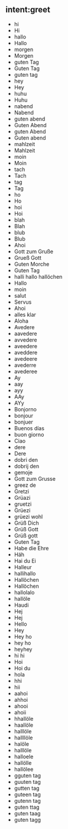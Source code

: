 ## intent:greet
- hi
- Hi
- hallo
- Hallo
- morgen
- Morgen
- guten Tag
- Guten Tag
- guten tag
- hey
- Hey
- huhu  
- Huhu
- nabend
- Nabend
- guten abend
- Guten Abend
- guten Abend
- Guten abend
- mahlzeit
- Mahlzeit
- moin
- Moin
- tach
- Tach
- tag
- Tag
- ho
- Ho
- hoi
- Hoi
- blah
- Blah
- blub
- Blub
- Ahoi
- Gott zum Gruße
- Grueß Gott
- Guten Morche
- Guten Tag
- halli hallo hallöchen
- Hallo
- moin
- salut
- Servus
- Ahoi
- alles klar
- Aloha
- Avedere
- aavedere
- avvedere
- aveedere
- aveddere
- avedeere
- avederre
- avederee
- Ay
- aay
- ayy
- AAy
- AYy
- Bonjorno
- bonjour
- bonjuer
- Buenos días
- buon giorno
- Ciao
- dere
- Dere
- dobri den
- dobrij den
- gemoje
- Gott zum Grusse
- greez de
- Gretzi
- Grüazi
- gruetzi
- Grüezi
- grüezi wohl
- Grüß Dich
- Grüß Gott
- Grüß gott
- Guten Tag
- Habe die Ehre
- Häh
- Hai du Ei
- Halleur
- hallihallo
- Hallöchen
- Hallöchen
- hallolalo
- hallöle
- Haudi
- Hej
- Hej
- Hello
- Hey
- Hey ho 
- hey ho
- heyhey
- hi hi
- Hoi
- Hoi du
- hola
- hhi
- hii
- aahoi
- ahhoi
- ahooi
- ahoii
- hhallöle
- haallöle
- halllöle
- hallllöle
- halöle
- halllöle
- halloele
- hallölle
- hallölee
- gguten tag
- guuten tag
- gutten tag
- guteen tag
- gutenn tag
- guten ttag
- guten taag
- guten tagg
